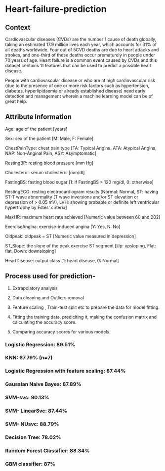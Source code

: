 # Heart-failure-prediction

## Context
Cardiovascular diseases (CVDs) are the number 1 cause of death globally, taking an estimated 17.9 million lives each year, which accounts for 31% of all deaths worldwide. Four out of 5CVD deaths are due to heart attacks and strokes, and one-third of these deaths occur prematurely in people under 70 years of age. Heart failure is a common event caused by CVDs and this dataset contains 11 features that can be used to predict a possible heart disease.

People with cardiovascular disease or who are at high cardiovascular risk (due to the presence of one or more risk factors such as hypertension, diabetes, hyperlipidaemia or already established disease) need early detection and management wherein a machine learning model can be of great help.

## Attribute Information
Age: age of the patient [years]

Sex: sex of the patient [M: Male, F: Female]

ChestPainType: chest pain type [TA: Typical Angina, ATA: Atypical Angina, NAP: Non-Anginal Pain, ASY: Asymptomatic]

RestingBP: resting blood pressure [mm Hg]

Cholesterol: serum cholesterol [mm/dl]

FastingBS: fasting blood sugar [1: if FastingBS > 120 mg/dl, 0: otherwise]

RestingECG: resting electrocardiogram results [Normal: Normal, ST: having ST-T wave abnormality (T wave inversions and/or ST elevation or depression of > 0.05 mV), LVH: showing probable or definite left ventricular hypertrophy by Estes' criteria]

MaxHR: maximum heart rate achieved [Numeric value between 60 and 202]

ExerciseAngina: exercise-induced angina [Y: Yes, N: No]

Oldpeak: oldpeak = ST [Numeric value measured in depression]

ST_Slope: the slope of the peak exercise ST segment [Up: upsloping, Flat: flat, Down: downsloping]

HeartDisease: output class [1: heart disease, 0: Normal]

## Process used for prediction-

1. Extrapolatory analysis

2. Data cleaning and Outliers removal

3. Feature scaling , Train-test split etc to prepare the data for model fitting.

4. Fitting the training data, prediciting it, making the confusion matrix and calculating the accuracy score.

5. Comparing accuracy scores for various models.

### Logistic Regression: 89.51%

### KNN: 67.79% (n=7)

### Logistic Regression with feature scaling: 87.44%

### Gaussian Naive Bayes: 87.89%

### SVM-svc: 90.13%

### SVM- LinearSvc: 87.44%

### SVM- NUsvc: 88.79%

### Decision Tree: 78.02%

### Random Forest Classifier: 88.34%

### GBM classifier: 87%

